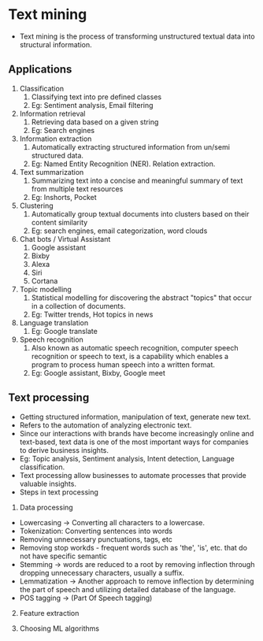 # Text mining
- Text mining is the process of transforming unstructured textual data into structural information.

## Applications
1. Classification
	1. Classifying text into pre defined classes
	2. Eg: Sentiment analysis, Email filtering
2. Information retrieval
	1. Retrieving data based on a given string
	1. Eg: Search engines
3. Information extraction
	1. Automatically extracting structured information from un/semi structured data.
	1. Eg: Named Entity Recognition (NER). Relation extraction.
2. Text summarization
	1. Summarizing text into a concise and meaningful summary of text from multiple text resources
	2. Eg: Inshorts, Pocket
3. Clustering
	1. Automatically group textual documents into clusters based on their content similarity
	2. Eg: search engines, email categorization, word clouds
3. Chat bots / Virtual Assistant
	1. Google assistant
	2. Bixby
	3. Alexa
	4. Siri
	5. Cortana
6. Topic modelling
	1. Statistical modelling for discovering the abstract "topics" that occur in a collection of documents.
	2. Eg: Twitter trends, Hot topics in news
3. Language translation
	1. Eg: Google translate
2. Speech recognition
	1. Also known as automatic speech recognition, computer speech recognition or speech to text, is a capability which enables a program to process human speech into a written format.
	2. Eg: Google assistant, Bixby, Google meet

## Text processing
- Getting structured information, manipulation of text, generate new text.
- Refers to the automation of analyzing electronic text.
- Since our interactions with brands have become increasingly online and text-based, text data is one of the most important ways for companies to derive business insights.
- Eg: Topic analysis, Sentiment analysis, Intent detection, Language classification.
- Text processing allow businesses to automate processes that provide valuable insights.
- Steps in text processing
1. Data processing
- Lowercasing -> Converting all characters to a lowercase.
- Tokenization: Converting sentences into words
- Removing unnecessary punctuations, tags, etc
- Removing stop workds - frequent words such as 'the', 'is', etc. that do not have specific semantic
- Stemming -> words are reduced to a root by removing inflection through dropping unnecessary characters, usually a suffix.
- Lemmatization -> Another approach to remove inflection by determining the part of speech and utilizing detailed database of the language.
- POS tagging -> (Part Of Speech tagging)
2. Feature extraction

3. Choosing ML algorithms
